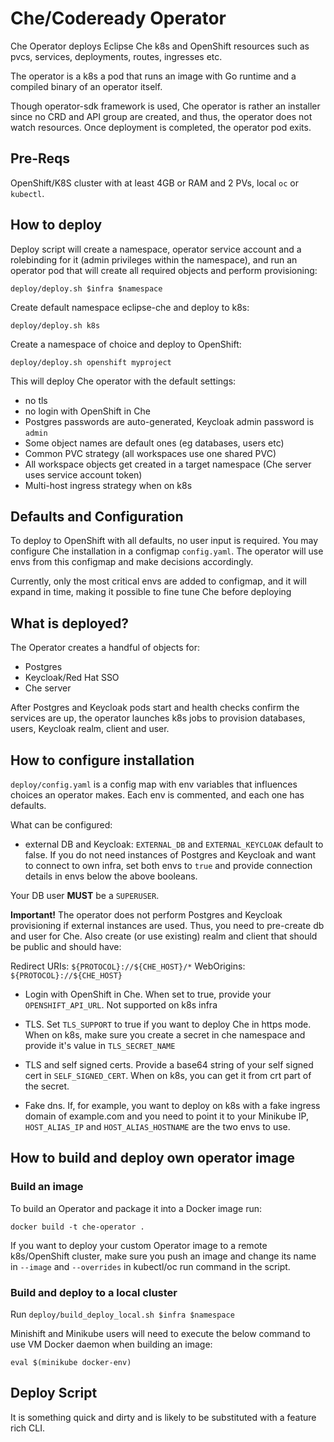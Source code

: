# Che/Codeready Operator

Che Operator deploys Eclipse Che k8s and OpenShift resources such as pvcs, services, deployments, routes, ingresses etc.

The operator is a k8s a pod that runs an image with Go runtime and a compiled binary of an operator itself.

Though operator-sdk framework is used, Che operator is rather an installer since no CRD and API group are created,
and thus, the operator does not watch resources. Once deployment is completed, the operator pod exits.

## Pre-Reqs

OpenShift/K8S cluster with at least 4GB or RAM and 2 PVs, local `oc` or `kubectl`.

## How to deploy

Deploy script will create a namespace, operator service account and a rolebinding for it (admin privileges within the namespace),
and run an operator pod that will create all required objects and perform provisioning:

```
deploy/deploy.sh $infra $namespace
```

Create default namespace eclipse-che and deploy to k8s:

```
deploy/deploy.sh k8s
```

Create a namespace of choice and deploy to OpenShift:

```
deploy/deploy.sh openshift myproject
```

This will deploy Che operator with the default settings:

* no tls
* no login with OpenShift in Che
* Postgres passwords are auto-generated, Keycloak admin password is `admin`
* Some object names are default ones (eg databases, users etc)
* Common PVC strategy (all workspaces use one shared PVC)
* All workspace objects get created in a target namespace (Che server uses service account token)
* Multi-host ingress strategy when on k8s

## Defaults and Configuration

To deploy to OpenShift with all defaults, no user input is required. You may configure Che installation in a configmap `config.yaml`.
The operator will use envs from this configmap and make decisions accordingly.

Currently, only the most critical envs are added to configmap, and it will expand in time, making it possible to fine tune Che before deploying

## What is deployed?

The Operator creates a handful of objects for:

* Postgres
* Keycloak/Red Hat SSO
* Che server

After Postgres and Keycloak pods start and health checks confirm the services are up, the operator launches k8s jobs to provision
databases, users, Keycloak realm, client and user.

## How to configure installation

`deploy/config.yaml` is a config map with env variables that influences choices an operator makes. Each env is commented, and each one has defaults.

What can be configured:

* external DB and Keycloak: `EXTERNAL_DB` and `EXTERNAL_KEYCLOAK` default to false.
If you do not need instances of Postgres and Keycloak and want to connect to own infra, set both envs to `true` and provide connection details in envs below the above booleans.

Your DB user **MUST** be a `SUPERUSER`.

**Important!** The operator does not perform Postgres and Keycloak provisioning if external instances are used.
Thus, you need to pre-create db and user for Che.
Also create (or use existing) realm and client that should be public and should have:

Redirect URIs: `${PROTOCOL}://${CHE_HOST}/*`
WebOrigins: `${PROTOCOL}://${CHE_HOST}`

* Login with OpenShift in Che. When set to true, provide your `OPENSHIFT_API_URL`. Not supported on k8s infra

* TLS. Set `TLS_SUPPORT` to true if you want to deploy Che in https mode. When on k8s, make sure you create a secret in che namespace and provide it's value in `TLS_SECRET_NAME`

* TLS and self signed certs. Provide a base64 string of your self signed cert in `SELF_SIGNED_CERT`. When on k8s, you can get it from crt part of the secret.

* Fake dns. If, for example, you want to deploy on k8s with a fake ingress domain of example.com and you need to point it to your Minikube IP, `HOST_ALIAS_IP` and `HOST_ALIAS_HOSTNAME` are the two envs to use.

## How to build and deploy own operator image

### Build an image

To build an Operator and package it into a Docker image run:

`docker build -t che-operator .`

If you want to deploy your custom Operator image to a remote k8s/OpenShift cluster, make sure you push an image and change its name in
`--image` and `--overrides` in kubectl/oc run command in the script.

### Build and deploy to a local cluster

Run `deploy/build_deploy_local.sh $infra $namespace`

Minishift and Minikube users will need to execute the below command to use VM Docker daemon when building an image:

```
eval $(minikube docker-env)
```

## Deploy Script

It is something quick and dirty and is likely to be substituted with a feature rich CLI.